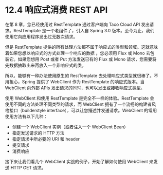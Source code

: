 # 12.4 响应式消费 REST API

在第 8 章，您已经使用过 RestTemplate 通过客户端向 Taco Cloud API 发出请求。RestTemplate 是一个老组件了，引入自 Spring 3.0 版本。至今为止，我们使用它向应用程序发出过无数次请求。

但是 RestTemplate 提供的所有处理方法都不属于响应式的类型和领域。这就意味着如果您想以响应式的方式处理一个响应的数据 ，您必须用 Flux 或 Mono 去包装它。如果您想用 Post 或者 Put 方法发送已有的 Flux 或 Mono 请求，您需要将先数据抽取出来再放入一个非响应式的类。

所以，能够有一种办法使用原生的 RestTemplate 去处理响应式类型就很棒了。不用担心，Spring 提供了 WebClient 作为 RestTemplate 的响应式版本。当 WebClient 向外部 APIs 发出请求的同时，也可以发出或接收响应式类型。

使用 WebClient 和使用 RestTemplate 是完全不一样的体验。RestTemplate 会使用不同的方法处理不同类型的请求，而 WebClient 拥有了一个流畅的构建者风格接口（builderstyle interface），可以让您描述并发送请求。WebClient 的常用使用方法有以下几种：

* 创建一个 WebClient 实例（或者注入一个 WebClient Bean）
* 指定发送请求的 HTTP 方法
* 指定请求中所必要的 URI 和 header
* 提交请求
* 消费响应

接下来让我们看几个 WebClient 实战的例子，开始了解如何使用 WebClient 来发送 HTTP GET 请求。


